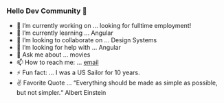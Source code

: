 ### Hello Dev Community 👋

- 🔭 I’m currently working on ... looking for fulltime employment!
- 🌱 I’m currently learning ... Angular
- 👯 I’m looking to collaborate on ... Design Systems
- 🤔 I’m looking for help with ... Angular
- 💬 Ask me about ... movies
- 📫 How to reach me: ... [email](mailto:zacharyprice@users.noreply.github.com)
- ⚡ Fun fact: ... I was a US Sailor for 10 years.
- ✌ Favorite Quote ... “Everything should be made as simple as possible, but not simpler.“ Albert Einstein
